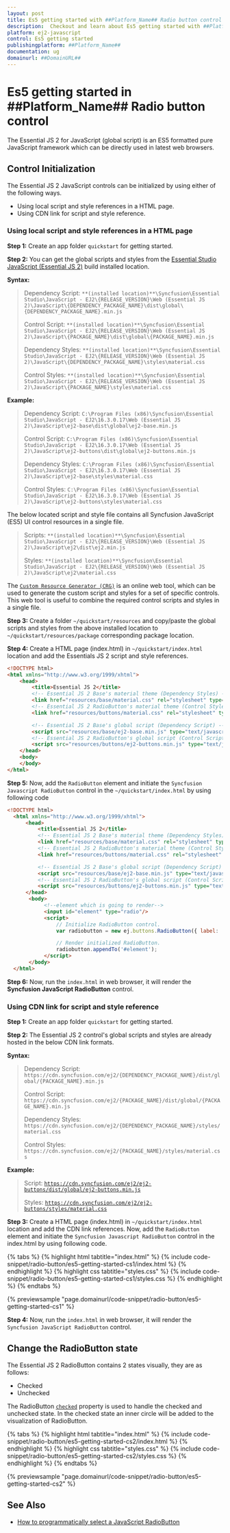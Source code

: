 ```yaml
---
layout: post
title: Es5 getting started with ##Platform_Name## Radio button control | Syncfusion
description:  Checkout and learn about Es5 getting started with ##Platform_Name## Radio button control of Syncfusion Essential JS 2 and more details.
platform: ej2-javascript
control: Es5 getting started 
publishingplatform: ##Platform_Name##
documentation: ug
domainurl: ##DomainURL##
---
```


# Es5 getting started in ##Platform_Name## Radio button control

The Essential JS 2 for JavaScript (global script) is an ES5 formatted pure JavaScript framework which can be directly used in latest web browsers.

## Control Initialization

The Essential JS 2 JavaScript controls can be initialized by using either of the following ways.

* Using local script and style references in a HTML page.
* Using CDN link for script and style reference.

### Using local script and style references in a HTML page

**Step 1:** Create an app folder `quickstart` for getting started.

**Step 2:** You can get the global scripts and styles from the [Essential Studio JavaScript (Essential JS 2)](https://www.syncfusion.com/account/manage-trials/downloads) build installed location.

**Syntax:**
> Dependency Script: `**(installed location)**\Syncfusion\Essential Studio\JavaScript - EJ2\{RELEASE_VERSION}\Web (Essential JS 2)\JavaScript\{DEPENDENCY_PACKAGE_NAME}\dist\global\{DEPENDENCY_PACKAGE_NAME}.min.js`
>
> Control Script: `**(installed location)**\Syncfusion\Essential Studio\JavaScript - EJ2\{RELEASE_VERSION}\Web (Essential JS 2)\JavaScript\{PACKAGE_NAME}\dist\global\{PACKAGE_NAME}.min.js`
>
> Dependency Styles: `**(installed location)**\Syncfusion\Essential Studio\JavaScript - EJ2\{RELEASE_VERSION}\Web (Essential JS 2)\JavaScript\{DEPENDENCY_PACKAGE_NAME}\styles\material.css`
>
> Control Styles: `**(installed location)**\Syncfusion\Essential Studio\JavaScript - EJ2\{RELEASE_VERSION}\Web (Essential JS 2)\JavaScript\{PACKAGE_NAME}\styles\material.css`

**Example:**
> Dependency Script: `C:\Program Files (x86)\Syncfusion\Essential Studio\JavaScript - EJ2\16.3.0.17\Web (Essential JS 2)\JavaScript\ej2-base\dist\global\ej2-base.min.js`
>
> Control Script: `C:\Program Files (x86)\Syncfusion\Essential Studio\JavaScript - EJ2\16.3.0.17\Web (Essential JS 2)\JavaScript\ej2-buttons\dist\global\ej2-buttons.min.js`
>
> Dependency Styles: `C:\Program Files (x86)\Syncfusion\Essential Studio\JavaScript - EJ2\16.3.0.17\Web (Essential JS 2)\JavaScript\ej2-base\styles\material.css`
>
> Control Styles: `C:\Program Files (x86)\Syncfusion\Essential Studio\JavaScript - EJ2\16.3.0.17\Web (Essential JS 2)\JavaScript\ej2-buttons\styles\material.css`

The below located script and style file contains all Syncfusion JavaScript (ES5) UI control resources in a single file.

> Scripts: `**(installed location)**\Syncfusion\Essential Studio\JavaScript - EJ2\{RELEASE_VERSION}\Web (Essential JS 2)\JavaScript\ej2\dist\ej2.min.js`
>
> Styles: `**(installed location)**\Syncfusion\Essential Studio\JavaScript - EJ2\{RELEASE_VERSION}\Web (Essential JS 2)\JavaScript\ej2\material.css`

The [`Custom Resource Generator (CRG)`](https://crg.syncfusion.com/) is an online web tool, which can be used to generate the custom script and styles for a set of specific controls. This web tool is useful to combine the required control scripts and styles in a single file.

**Step 3:** Create a folder `~/quickstart/resources` and copy/paste the global scripts and styles from the above installed location to `~/quickstart/resources/package` corresponding package location.

**Step 4:** Create a HTML page (index.html) in `~/quickstart/index.html` location and add the Essentials JS 2 script and style references.

```html
<!DOCTYPE html>
<html xmlns="http://www.w3.org/1999/xhtml">
    <head>
        <title>Essential JS 2</title>
        <!-- Essential JS 2 Base's material theme (Dependency Styles) -->
        <link href="resources/base/material.css" rel="stylesheet" type="text/css"/>
        <!-- Essential JS 2 RadioButton's material theme (Control Styles) -->
        <link href="resources/buttons/material.css" rel="stylesheet" type="text/css"/>

        <!-- Essential JS 2 Base's global script (Dependency Script) -->
        <script src="resources/base/ej2-base.min.js" type="text/javascript"></script>
        <!-- Essential JS 2 RadioButton's global script (Control Script) -->
        <script src="resources/buttons/ej2-buttons.min.js" type="text/javascript"></script>
    </head>
    <body>
    </body>
</html>
```

**Step 5:** Now, add the `RadioButton` element and initiate the `Syncfusion Javascript RadioButton` control in the `~/quickstart/index.html` by using following code

```html
<!DOCTYPE html>
  <html xmlns="http://www.w3.org/1999/xhtml">
      <head>
          <title>Essential JS 2</title>
          <!-- Essential JS 2 Base's material theme (Dependency Styles) -->
          <link href="resources/base/material.css" rel="stylesheet" type="text/css"/>
          <!-- Essential JS 2 RadioButton's material theme (Control Styles) -->
          <link href="resources/buttons/material.css" rel="stylesheet" type="text/css"/>

          <!-- Essential JS 2 Base's global script (Dependency Script) -->
          <script src="resources/base/ej2-base.min.js" type="text/javascript"></script>
          <!-- Essential JS 2 RadioButton's global script (Control Script) -->
          <script src="resources/buttons/ej2-buttons.min.js" type="text/javascript"></script>
      </head>
       <body>
            <!--element which is going to render-->
            <input id="element" type="radio"/>
            <script>
                // Initialize RadioButton control.
                var radiobutton = new ej.buttons.RadioButton({ label: 'Default' });

                // Render initialized RadioButton.
                radiobutton.appendTo('#element');
            </script>
       </body>
  </html>
```

**Step 6:** Now, run the `index.html` in web browser, it will render the **Syncfusion JavaScript RadioButton** control.

### Using CDN link for script and style reference

**Step 1:** Create an app folder `quickstart` for getting started.

**Step 2:** The Essential JS 2 control's global scripts and styles are already hosted in the below CDN link formats.

**Syntax:**
> Dependency Script: `https://cdn.syncfusion.com/ej2/{DEPENDENCY_PACKAGE_NAME}/dist/global/{PACKAGE_NAME}.min.js`
>
> Control Script: `https://cdn.syncfusion.com/ej2/{PACKAGE_NAME}/dist/global/{PACKAGE_NAME}.min.js`
>
> Dependency Styles: `https://cdn.syncfusion.com/ej2/{DEPENDENCY_PACKAGE_NAME}/styles/material.css`
>
> Control Styles: `https://cdn.syncfusion.com/ej2/{PACKAGE_NAME}/styles/material.css`

**Example:**
> Script: [`https://cdn.syncfusion.com/ej2/ej2-buttons/dist/global/ej2-buttons.min.js`](https://cdn.syncfusion.com/ej2/ej2-buttons/dist/global/ej2-buttons.min.js)
>
> Styles: [`https://cdn.syncfusion.com/ej2/ej2-buttons/styles/material.css`](https://cdn.syncfusion.com/ej2/ej2-buttons/styles/material.css)

**Step 3:** Create a HTML page (index.html) in `~/quickstart/index.html` location and add the CDN link references. Now, add the `RadioButton` element and initiate the `Syncfusion Javascript RadioButton` control in the index.html by using following code.

{% tabs %}
{% highlight html tabtitle="index.html" %}
{% include code-snippet/radio-button/es5-getting-started-cs1/index.html %}
{% endhighlight %}
{% highlight css tabtitle="styles.css" %}
{% include code-snippet/radio-button/es5-getting-started-cs1/styles.css %}
{% endhighlight %}
{% endtabs %}
        
{% previewsample "page.domainurl/code-snippet/radio-button/es5-getting-started-cs1" %}

**Step 4:** Now, run the `index.html` in web browser, it will render the `Syncfusion JavaScript RadioButton` control.

## Change the RadioButton state

The Essential JS 2 RadioButton contains 2 states visually, they are as follows:
* Checked
* Unchecked

The RadioButton [`checked`](../api/radio-button#checked) property is used to handle the checked and unchecked state. In the checked state an inner circle will be added to the visualization of RadioButton.

{% tabs %}
{% highlight html tabtitle="index.html" %}
{% include code-snippet/radio-button/es5-getting-started-cs2/index.html %}
{% endhighlight %}
{% highlight css tabtitle="styles.css" %}
{% include code-snippet/radio-button/es5-getting-started-cs2/styles.css %}
{% endhighlight %}
{% endtabs %}
        
{% previewsample "page.domainurl/code-snippet/radio-button/es5-getting-started-cs2" %}

## See Also

* [How to programmatically select a JavaScript RadioButton](https://www.syncfusion.com/forums/168711/how-to-programmatically-select-a-javascript-radiobutton)
